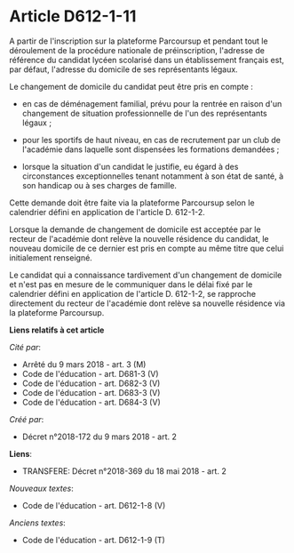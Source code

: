 # Article D612-1-11

A partir de l'inscription sur la plateforme Parcoursup et pendant tout le déroulement de la procédure nationale de
préinscription, l'adresse de référence du candidat lycéen scolarisé dans un établissement français est, par défaut, l'adresse
du domicile de ses représentants légaux.

Le changement de domicile du candidat peut être pris en compte :

- en cas de déménagement familial, prévu pour la rentrée en raison d'un changement de situation professionnelle de l'un des
représentants légaux ;

- pour les sportifs de haut niveau, en cas de recrutement par un club de l'académie dans laquelle sont dispensées les
formations demandées ;

- lorsque la situation d'un candidat le justifie, eu égard à des circonstances exceptionnelles tenant notamment à son état de
santé, à son handicap ou à ses charges de famille.

Cette demande doit être faite via la plateforme Parcoursup selon le calendrier défini en application de l'article D. 612-1-2.

Lorsque la demande de changement de domicile est acceptée par le recteur de l'académie dont relève la nouvelle résidence du
candidat, le nouveau domicile de ce dernier est pris en compte au même titre que celui initialement renseigné.

Le candidat qui a connaissance tardivement d'un changement de domicile et n'est pas en mesure de le communiquer dans le délai
fixé par le calendrier défini en application de l'article D. 612-1-2, se rapproche directement du recteur de l'académie dont
relève sa nouvelle résidence via la plateforme Parcoursup.

**Liens relatifs à cet article**

_Cité par_:

  - Arrêté du 9 mars 2018 - art. 3 (M)
  - Code de l'éducation - art. D681-3 (V)
  - Code de l'éducation - art. D682-3 (V)
  - Code de l'éducation - art. D683-3 (V)
  - Code de l'éducation - art. D684-3 (V)

_Créé par_:

  - Décret n°2018-172 du 9 mars 2018 - art. 2

**Liens**:

  - TRANSFERE: Décret n°2018-369 du 18 mai 2018 - art. 2

_Nouveaux textes_:

  - Code de l'éducation - art. D612-1-8 (V)

_Anciens textes_:

  - Code de l'éducation - art. D612-1-9 (T)
